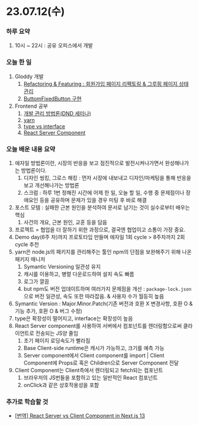 # 23.07.12(수)

### 하루 요약
1. 10시 ~ 22시 : 공유 오피스에서 개발

### 오늘 한 일
1. Gloddy 개발
   1. [Refactoring & Featuring : 회원가입 페이지 리팩토링 & 그루핑 페이지 상태관리](https://github.com/gloddy-dev/gloddy-client/pull/101)
   2. [ButtomFixedButton 구현](https://github.com/gloddy-dev/gloddy-client/pull/102)
2. Frontend 공부
   1. [개발 관리 방법론(DND 세미나)](../Memo/강연/개발%20관리%20방법론.md)
   2. [yarn](../Memo/frontend/yarn.md)
   3. [type vs interface](../Memo/frontend/type%20vs%20interface.md)
   4. [React Server Component](../Memo/frontend/React%20Server%20Component.md)

### 오늘 배운 내용 요약
1. 애자일 방법론이란, 시장의 반응을 보고 점진적으로 발전시켜나가면서 완성해나가는 방법론이다.
   1. 디자인 씽킹, 그로스 해킹 : 먼저 시장에 내보내고 디자인/마케팅을 통해 반응을 보고 개선해나가는 방법론
   2. 스크럼 : 하루 1번 정해진 시간에 어제 한 일, 오늘 할 일, 수행 중 문제점이나 장애요인 등을 공유하며 문제가 있을 경우 미팅 후 바로 해결
2. 포스트 모템 : 실패한 근본 원인을 분석하여 문서로 남기는 것이 실수로부터 배우는 핵심
   1. 사건의 개요, 근본 원인, 교훈 등을 담음
3. 프로젝트 = 협업을 더 잘하기 위한 과정으로, 결국엔 협업이고 소통이 가장 중요.
4. Demo day(6주 차)까지 프로토타입 만들며 애자일 1회 cycle > 8주차까지 2회 cycle 추천
5. yarn은 node.js의 패키지를 관리해주는 툴인 npm의 단점을 보완해주기 위해 나온 패키지 매니저
   1. Symantic Versioning 일관성 유지
   2. 캐시를 이용하고, 병렬 다운로드하여 설치 속도 빠름
   3. 로그가 깔끔
   4. but npm도 버전 업데이트하며 여러가지 문제점을 개선 : `package-lock.json`으로 버전 일관성, 속도 또한 따라잡음. & 사용자 수가 월등히 높음
6. Symantic Version : Major.Minor.Patch(기존 버전과 호환 X 변경사항, 호환 O & 기능 추가, 호환 O & 버그 수정)
7. type은 확장성이 떨어지고, interface는 확장성이 높음
8. React Server component를 사용하여 서버에서 컴포넌트를 렌더링함으로써 클라이언트로 전송되는 JS양 줄임
   1. 초기 페이지 로딩속도가 빨라짐
   2. Base Client-side runtime은 캐시가 가능하고, 크기를 예측 가능
   3. Server component에서 Client component를 import | Client Component에 Props로 혹은 Children으로 Server Component 전달
9. Client Component는 Client측에서 렌더링되고 fetch되는 컴포넌트
   1.  브라우저의 JS번들을 포함하고 있는 일반적인 React 컴포넌트
   2.  onClick과 같은 상호작용성을 포함
   

### 추가로 학습할 것
- [[번역] React Server vs Client Component in Next.js 13](https://velog.io/@brgndy/React-Server-vs-Client-Component-in-Next.js-13-%ED%95%B4%EC%84%9D#%EB%A6%AC%EC%95%A1%ED%8A%B8-%EC%84%9C%EB%B2%84-%EC%BB%B4%ED%8F%AC%EB%84%8C%ED%8A%B8%EB%93%A4%EC%9D%80-%EB%AC%B4%EC%97%87%EC%9D%B8%EA%B0%80)